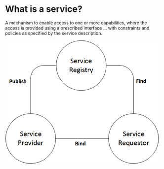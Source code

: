 # What is a service?


A mechanism to enable access to one or more capabilities, where the access is provided using a prescribed interface ... with constraints and policies as specified by the service description.


![Alt text](../figures/soa.png)
